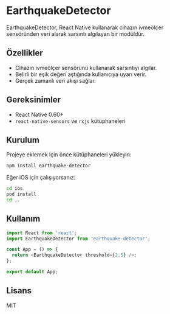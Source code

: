 
# EarthquakeDetector

EarthquakeDetector, React Native kullanarak cihazın ivmeölçer sensöründen veri alarak sarsıntı algılayan bir modüldür.

## Özellikler

- Cihazın ivmeölçer sensörünü kullanarak sarsıntıyı algılar.
- Belirli bir eşik değeri aştığında kullanıcıya uyarı verir.
- Gerçek zamanlı veri akışı sağlar.

## Gereksinimler

- React Native 0.60+
- `react-native-sensors` ve `rxjs` kütüphaneleri

## Kurulum

Projeye eklemek için önce kütüphaneleri yükleyin:

```bash
npm install earthquake-detector
```

Eğer iOS için çalışıyorsanız:

```bash
cd ios
pod install
cd ..
```

## Kullanım

```javascript
import React from 'react';
import EarthquakeDetector from 'earthquake-detector';

const App = () => {
  return <EarthquakeDetector threshold={2.5} />;
};

export default App;
```

## Lisans

MIT
